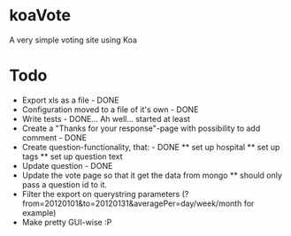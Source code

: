koaVote
=======

A very simple voting site using Koa

# Todo
* Export xls as a file - DONE
* Configuration moved to a file of it's own - DONE
* Write tests - DONE... Ah well... started at least
* Create a "Thanks for your response"-page with possibility to add comment - DONE
* Create question-functionality, that: - DONE
** set up hospital
** set up tags
** set up question text
* Update question - DONE
* Update the vote page so that it get the data from mongo
** should only pass a question id to it.
* Filter the export on querystring parameters (?from=20120101&to=20120131&averagePer=day/week/month for example)
* Make pretty GUI-wise :P
